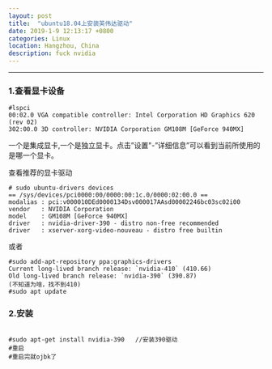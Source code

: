 ```yaml
---
layout: post
title:  "ubuntu18.04上安装英伟达驱动"
date: 2019-1-9 12:13:17 +0800
categories: Linux
location: Hangzhou, China 
description: fuck nvidia
---
```

---

### 1.查看显卡设备

```shell
#lspci 
00:02.0 VGA compatible controller: Intel Corporation HD Graphics 620 (rev 02)
302:00.0 3D controller: NVIDIA Corporation GM108M [GeForce 940MX]
```
一个是集成显卡,一个是独立显卡。点击”设置"-”详细信息”可以看到当前所使用的是哪一个显卡。

查看推荐的显卡驱动
```shell
# sudo ubuntu-drivers devices
== /sys/devices/pci0000:00/0000:00:1c.0/0000:02:00.0 ==
modalias : pci:v000010DEd0000134Dsv000017AAsd00002246bc03sc02i00
vendor   : NVIDIA Corporation
model    : GM108M [GeForce 940MX]
driver   : nvidia-driver-390 - distro non-free recommended
driver   : xserver-xorg-video-nouveau - distro free builtin
```
或者
```shell
#sudo add-apt-repository ppa:graphics-drivers
Current long-lived branch release: `nvidia-410` (410.66)
Old long-lived branch release: `nvidia-390` (390.87)
(不知道为啥，找不到410)
#sudo apt update
```
### 2.安装

```shell

#sudo apt-get install nvidia-390   //安装390驱动
#重启
#重启完就ojbk了

```


